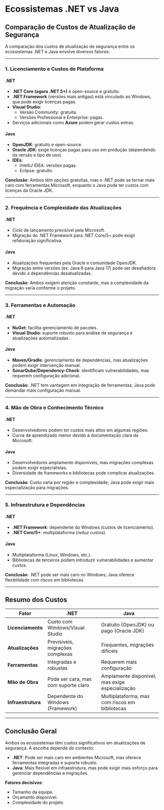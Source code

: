 # Ecossistemas .NET vs Java

## Comparação de Custos de Atualização de Segurança

A comparação dos custos de atualização de segurança entre os ecossistemas .NET e Java envolve diversos fatores:

---

### 1. Licenciamento e Custos de Plataforma

#### .NET
- **.NET Core (agora .NET 5+)** é open-source e gratuito.
- **.NET Framework** (versões mais antigas) está vinculado ao Windows, que pode exigir licenças pagas.
- **Visual Studio**:
  - Versão Community: gratuita.
  - Versões Professional e Enterprise: pagas.
- Serviços adicionais como **Azure** podem gerar custos extras.

#### Java
- **OpenJDK**: gratuito e open-source.
- **Oracle JDK**: exige licenças pagas para uso em produção (dependendo da versão e tipo de uso).
- **IDEs**:
  - IntelliJ IDEA: versões pagas.
  - Eclipse: gratuito.

**Conclusão**: Ambos têm opções gratuitas, mas o .NET pode se tornar mais caro com ferramentas Microsoft, enquanto o Java pode ter custos com licenças da Oracle JDK.

---

### 2. Frequência e Complexidade das Atualizações

#### .NET
- Ciclo de lançamento previsível pela Microsoft.
- Migração do .NET Framework para .NET Core/5+ pode exigir refatoração significativa.

#### Java
- Atualizações frequentes pela Oracle e comunidade OpenJDK.
- Migração entre versões (ex: Java 8 para Java 17) pode ser desafiadora devido a dependências desatualizadas.

**Conclusão**: Ambos exigem atenção constante, mas a complexidade da migração varia conforme o projeto.

---

### 3. Ferramentas e Automação

#### .NET
- **NuGet**: facilita gerenciamento de pacotes.
- **Visual Studio**: suporte robusto para análise de segurança e atualizações automatizadas.

#### Java
- **Maven/Gradle**: gerenciamento de dependências, mas atualizações podem exigir intervenção manual.
- **SonarQube/Dependency-Check**: identificam vulnerabilidades, mas requerem configuração adicional.

**Conclusão**: .NET tem vantagem em integração de ferramentas; Java pode demandar mais configuração manual.

---

### 4. Mão de Obra e Conhecimento Técnico

#### .NET
- Desenvolvedores podem ter custos mais altos em algumas regiões.
- Curva de aprendizado menor devido à documentação clara da Microsoft.

#### Java
- Desenvolvedores amplamente disponíveis, mas migrações complexas podem exigir especialistas.
- Diversidade de frameworks e bibliotecas pode complicar atualizações.

**Conclusão**: Custo varia por região e complexidade; Java pode exigir mais especialização para migrações.

---

### 5. Infraestrutura e Dependências

#### .NET
- **.NET Framework**: dependente do Windows (custos de licenciamento).
- **.NET Core/5+**: multiplataforma (reduz custos).

#### Java
- Multiplataforma (Linux, Windows, etc.).
- Bibliotecas de terceiros podem introduzir vulnerabilidades e aumentar custos.

**Conclusão**: .NET pode ser mais caro no Windows; Java oferece flexibilidade com riscos em bibliotecas.

---

## Resumo dos Custos

| Fator               | .NET                                                                 | Java                                                                 |
|---------------------|----------------------------------------------------------------------|----------------------------------------------------------------------|
| **Licenciamento**   | Custo com Windows/Visual Studio                                     | Gratuito (OpenJDK) ou pago (Oracle JDK)                             |
| **Atualizações**    | Previsíveis, migrações complexas                                    | Frequentes, migrações difíceis                                       |
| **Ferramentas**     | Integradas e robustas                                               | Requerem mais configuração                                           |
| **Mão de Obra**     | Pode ser cara, mas com suporte claro                                | Amplamente disponível, mas exige especialização                      |
| **Infraestrutura**  | Dependente do Windows (Framework)                                   | Multiplataforma, mas com riscos em bibliotecas                       |

---

## Conclusão Geral

Ambos os ecossistemas têm custos significativos em atualizações de segurança. A escolha depende do contexto:
- **.NET**: Pode ser mais caro em ambientes Microsoft, mas oferece ferramentas integradas e suporte robusto.
- **Java**: Mais flexível em infraestrutura, mas pode exigir mais esforço para gerenciar dependências e migrações.

**Fatores decisivos**:
- Tamanho da equipe.
- Orçamento disponível.
- Complexidade do projeto.
